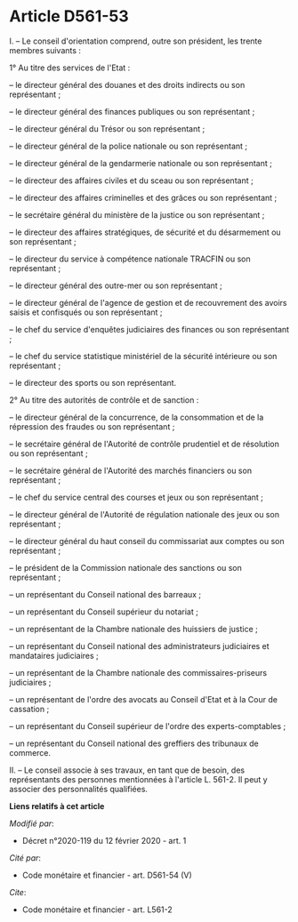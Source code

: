 # Article D561-53

I. – Le conseil d'orientation comprend, outre son président, les trente membres suivants :

1° Au titre des services de l'Etat :

– le directeur général des douanes et des droits indirects ou son représentant ;

– le directeur général des finances publiques ou son représentant ;

– le directeur général du Trésor ou son représentant ;

– le directeur général de la police nationale ou son représentant ;

– le directeur général de la gendarmerie nationale ou son représentant ;

– le directeur des affaires civiles et du sceau ou son représentant ;

– le directeur des affaires criminelles et des grâces ou son représentant ;

– le secrétaire général du ministère de la justice ou son représentant ;

– le directeur des affaires stratégiques, de sécurité et du désarmement ou son représentant ;

– le directeur du service à compétence nationale TRACFIN ou son représentant ;

– le directeur général des outre-mer ou son représentant ;

– le directeur général de l'agence de gestion et de recouvrement des avoirs saisis et confisqués ou son représentant ;

– le chef du service d'enquêtes judiciaires des finances ou son représentant ;

– le chef du service statistique ministériel de la sécurité intérieure ou son représentant ;

– le directeur des sports ou son représentant.

2° Au titre des autorités de contrôle et de sanction :

– le directeur général de la concurrence, de la consommation et de la répression des fraudes ou son représentant ;

– le secrétaire général de l'Autorité de contrôle prudentiel et de résolution ou son représentant ;

– le secrétaire général de l'Autorité des marchés financiers ou son représentant ;

– le chef du service central des courses et jeux ou son représentant ;

– le directeur général de l'Autorité de régulation nationale des jeux ou son représentant ;

– le directeur général du haut conseil du commissariat aux comptes ou son représentant ;

– le président de la Commission nationale des sanctions ou son représentant ;

– un représentant du Conseil national des barreaux ;

– un représentant du Conseil supérieur du notariat ;

– un représentant de la Chambre nationale des huissiers de justice ;

– un représentant du Conseil national des administrateurs judiciaires et mandataires judiciaires ;

– un représentant de la Chambre nationale des commissaires-priseurs judiciaires ;

– un représentant de l'ordre des avocats au Conseil d'Etat et à la Cour de cassation ;

– un représentant du Conseil supérieur de l'ordre des experts-comptables ;

– un représentant du Conseil national des greffiers des tribunaux de commerce.

II. – Le conseil associe à ses travaux, en tant que de besoin, des représentants des personnes mentionnées à l'article L.
561-2. Il peut y associer des personnalités qualifiées.

**Liens relatifs à cet article**

_Modifié par_:

  - Décret n°2020-119 du 12 février 2020 - art. 1

_Cité par_:

  - Code monétaire et financier - art. D561-54 (V)

_Cite_:

  - Code monétaire et financier - art. L561-2
